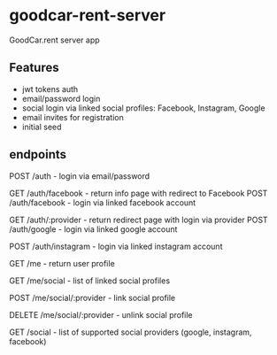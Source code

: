 # goodcar-rent-server

GoodCar.rent server app

## Features

* jwt tokens auth
* email/password login
* social login via linked social profiles: Facebook, Instagram, Google
* email invites for registration
* initial seed

## endpoints

POST /auth - login via email/password

GET /auth/facebook - return info page with redirect to Facebook 
POST /auth/facebook - login via linked facebook account

GET /auth/:provider - return redirect page with login via provider
POST /auth/google - login via linked google account

POST /auth/instagram - login via linked instagram account

GET /me - return user profile

GET /me/social - list of linked social profiles

POST /me/social/:provider - link social profile

DELETE /me/social/:provider - unlink social profile

GET /social - list of supported social providers (google, instagram, facebook)

